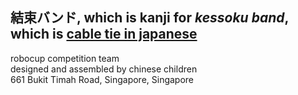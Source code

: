 ## 結束バンド, which is kanji for *kessoku band*, which is [cable tie in japanese](https://instagram.com/cabletieinjapanese)
robocup competition team \
designed and assembled by chinese children \
661 Bukit Timah Road, Singapore, Singapore
